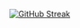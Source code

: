 <a href="https://git.io/streak-stats"><img src="https://streak-stats.demolab.com?user=alluguntihemanth&theme=blue-navy" alt="GitHub Streak" /></a>

